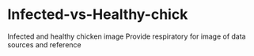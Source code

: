 # Infected-vs-Healthy-chick
Infected and healthy chicken image 
Provide respiratory for image of data sources and reference
